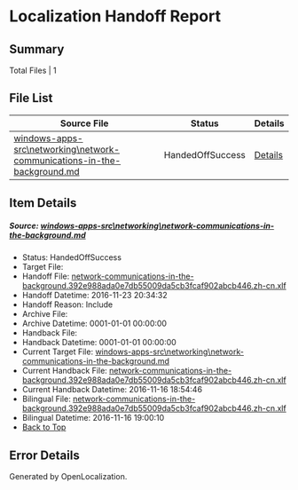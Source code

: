 # <a name='report-top'></a> Localization Handoff Report

## Summary
 Total Files | 1

## File List
 Source File | Status | Details 
 ----------- | ------ | ------- 
 [windows-apps-src\networking\network-communications-in-the-background.md](https://cpubwin.visualstudio.com/windows-uwp/_git/windows-uwp/commit/a6d297ca8510267d21656bd2e22bb3958a4a4b52?path=windows-apps-src%2Fnetworking%2Fnetwork-communications-in-the-background.md&_a=contents) | HandedOffSuccess | [Details](#ea979eceb20c13d4025ec94ec8ed05b484a7eb275270)

## Item Details
##### <a name='ea979eceb20c13d4025ec94ec8ed05b484a7eb275270'></a> Source: [windows-apps-src\networking\network-communications-in-the-background.md](https://cpubwin.visualstudio.com/windows-uwp/_git/windows-uwp/commit/a6d297ca8510267d21656bd2e22bb3958a4a4b52?path=windows-apps-src%2Fnetworking%2Fnetwork-communications-in-the-background.md&_a=contents)
* Status: HandedOffSuccess
* Target File: 
* Handoff File: [network-communications-in-the-background.392e988ada0e7db55009da5cb3fcaf902abcb446.zh-cn.xlf](https://cpubwin.visualstudio.com/windows-uwp/_git/WDCLib.handoff/commit/2bf963f3ed1556184ef0eb197592905200a4e24c?path=ol-handoff%2Fcpubwin%2Fwindows-uwp.zh-cn%2Fmaster%2Fnetwork-communications-in-the-background.392e988ada0e7db55009da5cb3fcaf902abcb446.zh-cn.xlf&_a=contents)
* Handoff Datetime: 2016-11-23 20:34:32
* Handoff Reason: Include
* Archive File: 
* Archive Datetime: 0001-01-01 00:00:00
* Handback File: 
* Handback Datetime: 0001-01-01 00:00:00
* Current Target File: [windows-apps-src\networking\network-communications-in-the-background.md](https://cpubwin.visualstudio.com/windows-uwp/_git/windows-uwp.zh-cn/commit/14c34764cf5110a1a408ec34f2b594100256e2ba?path=windows-apps-src%2Fnetworking%2Fnetwork-communications-in-the-background.md&_a=contents)
* Current Handback File: [network-communications-in-the-background.392e988ada0e7db55009da5cb3fcaf902abcb446.zh-cn.xlf](https://cpubwin.visualstudio.com/windows-uwp/_git/WDCLib.handback/commit/fc06fe2788b621ccb50cc92354d08469b17bfcdc?path=ol-handback%2Fcpubwin%2Fwindows-uwp.zh-cn%2Fmaster%2Fnetwork-communications-in-the-background.392e988ada0e7db55009da5cb3fcaf902abcb446.zh-cn.xlf&_a=contents)
* Current Handback Datetime: 2016-11-16 18:54:46
* Bilingual File: [network-communications-in-the-background.392e988ada0e7db55009da5cb3fcaf902abcb446.zh-cn.xlf](https://cpubwin.visualstudio.com/windows-uwp/_git/WDCLib.handback/commit/fc06fe2788b621ccb50cc92354d08469b17bfcdc?path=ol-handback%2Fcpubwin%2Fwindows-uwp.zh-cn%2Fmaster%2Fnetwork-communications-in-the-background.392e988ada0e7db55009da5cb3fcaf902abcb446.zh-cn.xlf&_a=contents)
* Bilingual Datetime: 2016-11-16 19:00:10
* [Back to Top](#report-top)


## Error Details

Generated by OpenLocalization.
